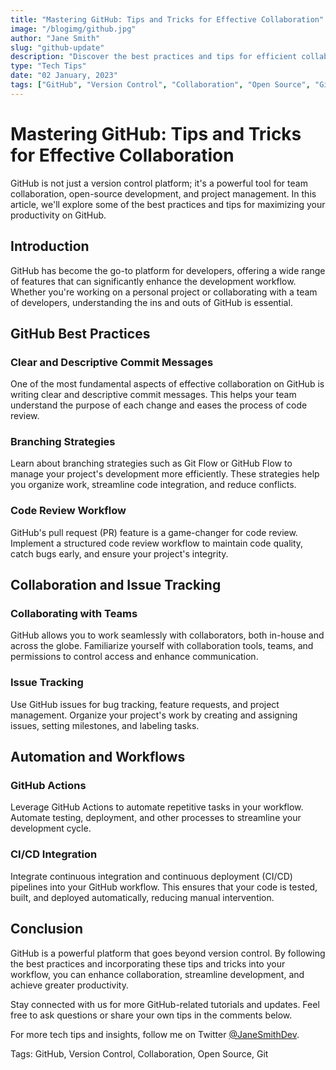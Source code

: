 ```yaml
---
title: "Mastering GitHub: Tips and Tricks for Effective Collaboration"
image: "/blogimg/github.jpg"
author: "Jane Smith"
slug: "github-update"
description: "Discover the best practices and tips for efficient collaboration on GitHub."
type: "Tech Tips"
date: "02 January, 2023"
tags: ["GitHub", "Version Control", "Collaboration", "Open Source", "Git"]
---
```


# Mastering GitHub: Tips and Tricks for Effective Collaboration

GitHub is not just a version control platform; it's a powerful tool for team collaboration, open-source development, and project management. In this article, we'll explore some of the best practices and tips for maximizing your productivity on GitHub.

## Introduction

GitHub has become the go-to platform for developers, offering a wide range of features that can significantly enhance the development workflow. Whether you're working on a personal project or collaborating with a team of developers, understanding the ins and outs of GitHub is essential.

## GitHub Best Practices

### Clear and Descriptive Commit Messages

One of the most fundamental aspects of effective collaboration on GitHub is writing clear and descriptive commit messages. This helps your team understand the purpose of each change and eases the process of code review.

### Branching Strategies

Learn about branching strategies such as Git Flow or GitHub Flow to manage your project's development more efficiently. These strategies help you organize work, streamline code integration, and reduce conflicts.

### Code Review Workflow

GitHub's pull request (PR) feature is a game-changer for code review. Implement a structured code review workflow to maintain code quality, catch bugs early, and ensure your project's integrity.

## Collaboration and Issue Tracking

### Collaborating with Teams

GitHub allows you to work seamlessly with collaborators, both in-house and across the globe. Familiarize yourself with collaboration tools, teams, and permissions to control access and enhance communication.

### Issue Tracking

Use GitHub issues for bug tracking, feature requests, and project management. Organize your project's work by creating and assigning issues, setting milestones, and labeling tasks.

## Automation and Workflows

### GitHub Actions

Leverage GitHub Actions to automate repetitive tasks in your workflow. Automate testing, deployment, and other processes to streamline your development cycle.

### CI/CD Integration

Integrate continuous integration and continuous deployment (CI/CD) pipelines into your GitHub workflow. This ensures that your code is tested, built, and deployed automatically, reducing manual intervention.

## Conclusion

GitHub is a powerful platform that goes beyond version control. By following the best practices and incorporating these tips and tricks into your workflow, you can enhance collaboration, streamline development, and achieve greater productivity.

Stay connected with us for more GitHub-related tutorials and updates. Feel free to ask questions or share your own tips in the comments below.

For more tech tips and insights, follow me on Twitter [@JaneSmithDev](https://twitter.com/JaneSmithDev).

Tags: GitHub, Version Control, Collaboration, Open Source, Git
